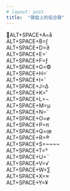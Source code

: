 ```yaml
---
# layout: post
title:  "键盘上的组合键"
---
```

ALT+SPACE+A=å  
ALT+SPACE+B=∫  
ALT+SPACE+D=∂  
ALT+SPACE+E=´  
ALT+SPACE+F=ƒ  
ALT+SPACE+G=©  
ALT+SPACE+H=˙  
ALT+SPACE+I=ˆ  
ALT+SPACE+J=∆  
ALT+SPACE+K=˚  
ALT+SPACE+L=¬  
ALT+SPACE+M=µ  
ALT+SPACE+N=˜  
ALT+SPACE+O=ø  
ALT+SPACE+P=π  
ALT+SPACE+Q=œ  
ALT+SPACE+R=®    
ALT+SPACE+S=~~~~    
ALT+SPACE+T=†  
ALT+SPACE+U=¨  
ALT+SPACE+V=√  
ALT+SPACE+W=∑  
ALT+SPACE+X=≈  
ALT+SPACE+Y=¥  